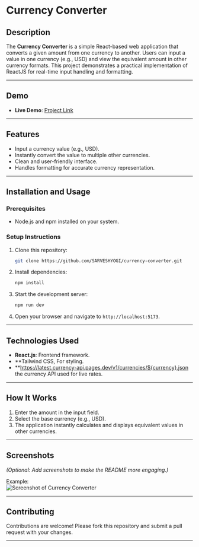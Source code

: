 # **Currency Converter**

## **Description**
The **Currency Converter** is a simple React-based web application that converts a given amount from one currency to another. Users can input a value in one currency (e.g., USD) and view the equivalent amount in other currency formats. This project demonstrates a practical implementation of ReactJS for real-time input handling and formatting.

---

## **Demo**
- **Live Demo**: [Project Link](https://currency-converter-swart-nu.vercel.app)


---

## **Features**
- Input a currency value (e.g., USD).
- Instantly convert the value to multiple other currencies.
- Clean and user-friendly interface.
- Handles formatting for accurate currency representation.

---

## **Installation and Usage**

### **Prerequisites**
- Node.js and npm installed on your system.

### **Setup Instructions**
1. Clone this repository:
   ```bash
   git clone https://github.com/SARVESHYOGI/currency-converter.git
   ```
2. Install dependencies:
   ```bash
   npm install
   ```
3. Start the development server:
   ```bash
   npm run dev
   ```
4. Open your browser and navigate to `http://localhost:5173`.

---

## **Technologies Used**
- **React.js**: Frontend framework.
- **Tailwind CSS, For styling.
- **https://latest.currency-api.pages.dev/v1/currencies/${currency}.json the currency API used for live rates.

---

## **How It Works**
1. Enter the amount in the input field.
2. Select the base currency (e.g., USD).
3. The application instantly calculates and displays equivalent values in other currencies.

---

## **Screenshots**
*(Optional: Add screenshots to make the README more engaging.)*

Example:  
![Screenshot of Currency Converter](./assets/screenshot.png)

---

## **Contributing**
Contributions are welcome! Please fork this repository and submit a pull request with your changes.

---
